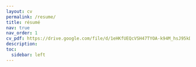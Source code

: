 ```yaml
---
layout: cv
permalink: /resume/
title: résumé
nav: true
nav_order: 1
cv_pdf: https://drive.google.com/file/d/1eHKfUEQcVSH47TYOA-k94M_hsJ95kDw7/preview
description:
toc:
  sidebar: left
---
```

